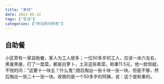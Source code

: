 ```yaml
---
title: "素材"
date: 2022-05-22
tags: ["生活"]
categories: ["所见所问所思"]
---
```


## 自助餐
小区旁有一家自助餐，客人为工人居多；一位50多岁的工人，应该一米六左右，黑廋黑廋，打了一盘菜，都是白萝卜，土豆这些素菜，称重11.5元，他一脸惊疑，不悦的问：”这要十一块五？什么鬼“;随后掏出一张十块一张一块，但是不够，然后掏出一张二十一张一块。收银的是一个50多岁的阿姨，说：这个是称重的。


